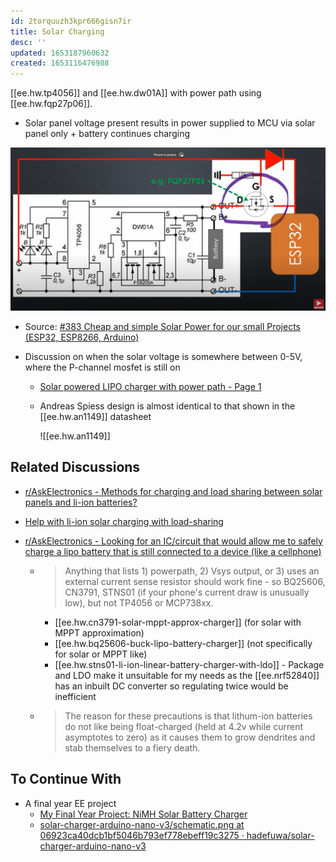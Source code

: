 ```yaml
---
id: 2torquuzh3kpr666gisn7ir
title: Solar Charging
desc: ''
updated: 1653187960632
created: 1653116476988
---
```


[[ee.hw.tp4056]] and [[ee.hw.dw01A]] with power path using [[ee.hw.fqp27p06]].

- Solar panel voltage present results in power supplied to MCU via solar panel only + battery continues charging

![](/assets/images/2022-05-21-17-04-01.png)

- Source: [#383 Cheap and simple Solar Power for our small Projects (ESP32, ESP8266, Arduino)](https://www.youtube.com/watch?v=37kGva3NW8w)


- Discussion on when the solar voltage is somewhere between 0-5V, where the P-channel mosfet is still on
  - [Solar powered LIPO charger with power path - Page 1](https://www.eevblog.com/forum/projects/solar-powered-lipo-charger-with-power-path/)
  - Andreas Spiess design is almost identical to that shown in the [[ee.hw.an1149]] datasheet

    ![[ee.hw.an1149]]
## Related Discussions

- [r/AskElectronics - Methods for charging and load sharing between solar panels and li-ion batteries?](https://www.reddit.com/r/AskElectronics/comments/kgujq9/methods_for_charging_and_load_sharing_between/)

- [Help with li-ion solar charging with load-sharing](https://forum.arduino.cc/t/help-with-li-ion-solar-charging-with-load-sharing/655618)

- [r/AskElectronics - Looking for an IC/circuit that would allow me to safely charge a lipo battery that is still connected to a device (like a cellphone)](https://www.reddit.com/r/AskElectronics/comments/po8q3c/looking_for_an_iccircuit_that_would_allow_me_to/)

  - > Anything that lists 1) powerpath, 2) Vsys output, or 3) uses an external current sense resistor should work fine - so BQ25606, CN3791, STNS01 (if your phone's current draw is unusually low), but not TP4056 or MCP738xx.

    - [[ee.hw.cn3791-solar-mppt-approx-charger]] (for solar with MPPT approximation)
    - [[ee.hw.bq25606-buck-lipo-battery-charger]] (not specifically for solar or MPPT like)
    - [[ee.hw.stns01-li-ion-linear-battery-charger-with-ldo]] - Package and LDO make it unsuitable for my needs as the [[ee.nrf52840]] has an inbuilt DC converter so regulating twice would be inefficient

  - > The reason for these precautions is that lithum-ion batteries do not like being float-charged (held at 4.2v while current asymptotes to zero) as it causes them to grow dendrites and stab themselves to a fiery death.

## To Continue With

- A final year EE project
  - [My Final Year Project: NiMH Solar Battery Charger](https://www.youtube.com/watch?v=Oz_6qOgm4-g)
  - [solar-charger-arduino-nano-v3/schematic.png at 06923ca40dcb1bf5046b793ef778ebeff19c3275 · hadefuwa/solar-charger-arduino-nano-v3](https://github.com/hadefuwa/solar-charger-arduino-nano-v3/blob/06923ca40dcb1bf5046b793ef778ebeff19c3275/schematic.png)
